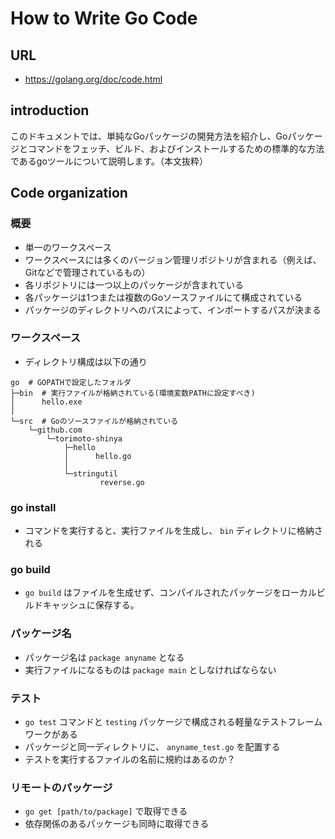 # How to Write Go Code
## URL
* https://golang.org/doc/code.html

## introduction
このドキュメントでは、単純なGoパッケージの開発方法を紹介し、Goパッケージとコマンドをフェッチ、ビルド、およびインストールするための標準的な方法であるgoツールについて説明します。（本文抜粋）

## Code organization
### 概要
* 単一のワークスペース
* ワークスペースには多くのバージョン管理リポジトリが含まれる（例えば、Gitなどで管理されているもの）
* 各リポジトリには一つ以上のパッケージが含まれている
* 各パッケージは1つまたは複数のGoソースファイルにて構成されている
* パッケージのディレクトリへのパスによって、インポートするパスが決まる

### ワークスペース
* ディレクトリ構成は以下の通り
```
go  # GOPATHで設定したフォルダ
├─bin  # 実行ファイルが格納されている(環境変数PATHに設定すべき)
│      hello.exe
│
└─src  # Goのソースファイルが格納されている
    └─github.com
        └─torimoto-shinya
            ├─hello
            │      hello.go
            │
            └─stringutil
                    reverse.go
```

### go install
* コマンドを実行すると、実行ファイルを生成し、 `bin` ディレクトリに格納される

### go build
* `go build` はファイルを生成せず、コンパイルされたパッケージをローカルビルドキャッシュに保存する。

### パッケージ名
* パッケージ名は `package anyname` となる
* 実行ファイルになるものは `package main` としなければならない

### テスト
* `go test` コマンドと `testing` パッケージで構成される軽量なテストフレームワークがある
* パッケージと同一ディレクトリに、 `anyname_test.go` を配置する
* テストを実行するファイルの名前に規約はあるのか？

### リモートのパッケージ
* `go get [path/to/package]` で取得できる
* 依存関係のあるパッケージも同時に取得できる

